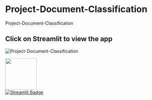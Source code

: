 # Project-Document-Classification
Project-Document-Classification
## Click on Streamlit to view the app
![Project-Document-Classification](https://github.com/RahulSingh409/Project-Document-Classification/blob/main/output-onlinepngtools%20(1).png?raw=true "Project-Document-Classification
")
<div id="header">
  <img src="https://media.giphy.com/media/iIGT8Y1rOYhBpdHh1C/giphy.gif" width="100"/>
</div>
<div id="badges">
  <a href="https://share.streamlit.io/rahulsingh409/project-document-classification/main/Finalapp.py">
    <img src="https://img.shields.io/badge/Streamlit-red?style=for-the-badge&logo=streamlit&logoColor=red" alt="Streamlit Badge"/>
  </a>
</div>  
